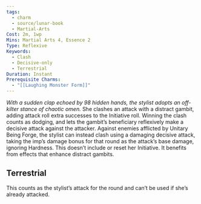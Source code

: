 ```yaml
---
tags:
  - charm
  - source/lunar-book
  - Martial-Arts
Cost: 2m, 1wp
Mins: Martial Arts 4, Essence 2
Type: Reflexive
Keywords:
  - Clash
  - Decisive-only
  - Terrestrial
Duration: Instant
Prerequisite Charms:
  - "[[Laughing Monster Form]]"
---
```

*With a sudden clap echoed by 98 hidden hands, the stylist adopts an off-kilter stance of chaotic omen.*
She clashes an attack with a distract gambit, adding attack roll extra successes to the Initiative roll. Winning the clash counts as dodging, and lets the gambit’s beneficiary reflexively make a decisive attack against the attacker.
Against enemies afflicted by Unitary Being Forge, the stylist can instead clash using a damaging decisive attack, taking the imp’s damage bonus for that round as the attack’s base damage, ignoring Hardness. This doesn’t include or reset her Initiative. It benefits from effects that enhance distract gambits. 
## Terrestrial
This counts as the stylist’s attack for the round and can’t be used if she’s already attacked.